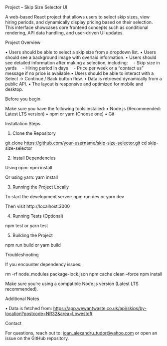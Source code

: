 Project – Skip Size Selector UI

A web-based React project that allows users to select skip sizes, view hiring periods, and dynamically display pricing based on their selection. This interface showcases core frontend concepts such as conditional rendering, API data handling, and user-driven UI updates.

Project Overview

• Users should be able to select a skip size from a dropdown list.
• Users should see a background image with overlaid information.
• Users should see detailed information after making a selection, including:
 - Skip size in yards
 - Hiring period in days
 - Price per week or a “contact us” message if no price is available
• Users should be able to interact with a Select → Continue / Back button flow.
• Data is retrieved dynamically from a public API.
• The layout is responsive and optimized for mobile and desktop.

Before you begin

Make sure you have the following tools installed:
	•	Node.js (Recommended: Latest LTS version)
	•	npm or yarn (Choose one)
	•	Git

Installation Steps

1. Clone the Repository

git clone https://github.com/your-username/skip-size-selector.git
cd skip-size-selector

2. Install Dependencies

Using npm:
npm install

Or using yarn:
yarn install

3. Running the Project Locally

To start the development server:
npm run dev
or
yarn dev

Then visit http://localhost:3000

4. Running Tests (Optional)

npm test
or
yarn test

5. Building the Project

npm run build
or
yarn build


Troubleshooting

If you encounter dependency issues:

rm -rf node_modules package-lock.json
npm cache clean –force
npm install

Make sure you’re using a compatible Node.js version (Latest LTS recommended).

Additional Notes

• Data is fetched from:
https://app.wewantwaste.co.uk/api/skips/by-location?postcode=NR32&area=Lowestoft

Contact

For questions, reach out to:
ioan_alexandru_tudor@yahoo.com
or open an issue on the GitHub repository.
